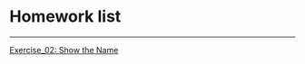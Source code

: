# Homework list



---

[Exercise_02: Show the Name][1]


  [1]: https://www.zybuluo.com/Ylllllax/note/880841
